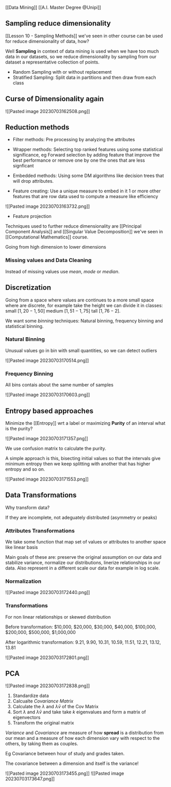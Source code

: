 [[Data Mining]] [[A.I. Master Degree @Unipi]]

## Sampling reduce dimensionality

[[Lesson 10 - Sampling Methods]] we've seen in other course can be used for reduce dimensionality of data, how?

Well **Sampling** in context of data mining is used when we have too much data in our datasets, so we reduce dimensionality by sampling from our dataset a representative collection of points.

- Random Sampling with or without replacement
- Stratified Sampling: Split data in partitions and then draw from each class 

## Curse of Dimensionality again

![[Pasted image 20230703162508.png]]


## Reduction methods

- Filter methods: Pre processing by analyzing the attributes
- Wrapper methods: Selecting top ranked features using some statistical significance, eg Forward selection by adding feature that improve the best performance or remove one by one the ones that are less signficant
- Embedded methods: Using some DM algorithms like decision trees that will drop attributes.


- Feature creating: Use a unique measure to embed in it 1 or more other features that are row data used to compute a measure like efficiency

![[Pasted image 20230703163732.png]]

- Feature projection

Techniques used to further reduce dimensionality are [[Principal Component Analysis]] and [[Singular Value Decomposition]] we've seen in [[Computational Mathematics]] course.

Going from high dimension to lower dimensions

### Missing values and Data Cleaning

Instead of missing values use *mean*, *mode* or *median*.

## Discretization

Going from a space where values are continues to a more small space where are discrete, for example take the height we can divide it in classes: small $[1,20-1,50]$ medium $[1,51 - 1,75]$ tall $[1,76 - 2]$.

We want some *binning* techniques: Natural binning, frequency binning and statistical binning.

### Natural Binning

Unusual values go in bin with small quantities, so we can detect outliers

![[Pasted image 20230703170514.png]]

### Frequency Binning 

All bins contais about the same number of samples

![[Pasted image 20230703170603.png]]


## Entropy based approaches

Minimize the [[Entropy]] wrt a label or maximizing **Purity** of an interval what is the purity?

![[Pasted image 20230703171357.png]]

We use confusion matrix to calculate the purity.

A simple approach is this, bisecting initial values so that the intervals give minimum entropy then we keep splitting with another that has higher entropy and so on.

![[Pasted image 20230703171553.png]]


## Data Transformations

Why transform data?

If they are incomplete, not adeguately distributed (asymmetry or peaks)

### Attributes Transformations

We take some function that map set of values or attributes to another space like linear basis 

Main goals of these are: preserve the original assumption on our data and stabilize variance, normalize our distributions, linerize relationships in our data. Also represent in a different scale our data for example in log scale.


### Normalization

![[Pasted image 20230703172440.png]]

### Transformations

For non linear relationships or skewed distribution

Before transformation: $10,000, $20,000, $30,000, $40,000, $100,000, $200,000, $500,000, $1,000,000

After logarithmic transformation: 9.21, 9.90, 10.31, 10.59, 11.51, 12.21, 13.12, 13.81

![[Pasted image 20230703172801.png]]

## PCA 

![[Pasted image 20230703172838.png]]

1. Standardize data
2. Calcualte *Covariance Matrix*
3. Calculate the $\lambda$ and $\lambda \bar v$ of the Cov Matrix
4. Sort $\lambda$ and $\lambda \bar v$ and take take $k$ eigenvalues and form a matrix of eigenvectors
5. Transform the original matrix

*Variance* and *Covariance* are measure of how **spread** is a distribution from our mean and a measure of how each dimension vary with respect to the others, by taking them as couples. 

Eg Covariance between hour of study and grades taken.

The covariance between a dimension and itself is the variance!

![[Pasted image 20230703173455.png]]
![[Pasted image 20230703173647.png]]